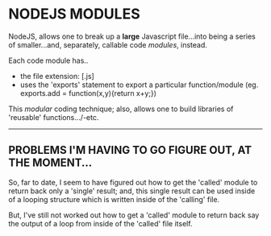 # NODEJS MODULES  

NodeJS, allows one to break up a **large** Javascript file...into being a series of smaller...and, separately, callable code *modules*, instead.

Each code module has..  

- the file extension: [.js]    
- uses the 'exports' statement to export a particular function/module  (eg. exports.add = function(x,y){return x+y;})    

This *modular* coding technique; also, allows one to build libraries of 'reusable' functions.../-etc.  

-----

## PROBLEMS I'M HAVING TO GO FIGURE OUT, AT THE MOMENT...  

So, far to date, I seem to have figured out how to get the 'called' module to return back only a 'single' result;
and, this single result can be used inside of a looping structure which is written inside of the 'calling' file.

But, I've still not worked out how to get a 'called' module to return back say the output of a loop
from inside of the 'called' file itself.
